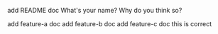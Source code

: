 add README doc
What's your name?
Why do you think so?

add feature-a doc
add feature-b doc
add feature-c doc this is correct
